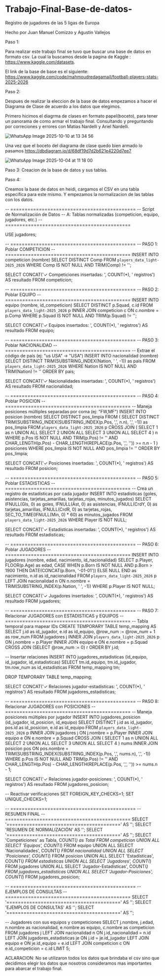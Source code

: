 # Trabajo-Final-Base-de-datos-
Registro de jugadores de las 5 ligas de Europa

Hecho por Juan Manuel Comizzo y Agustin Vallejos

Paso 1:

Para realizar este trabajo final se tuvo que buscar una base de datos en formato csv. La cual la buscamos desde la pagina de Kaggle : https://www.kaggle.com/datasets.

El link de la base de base es el siguiente: 
https://www.kaggle.com/code/mahmoudredagamail/football-players-stats-2025-2026

Paso 2:

Despues de realizar la eleccion de la base de datos empezamos a hacer el Diagrama de Clase de acuerdo a los datos que elegimos.

Primero hicimos el diagrma de clases en formato papel(boceto), para tener un panorama de como armar el trabajo final. Consultando y preguntando por correciones y errores con Matias Nardelli y Ariel Nardelli. 

![WhatsApp Image 2025-10-10 at 13 34 56](https://github.com/user-attachments/assets/fc9e307f-cc21-481c-a5c2-9993cda0fe5e)

Una vez que el boceto del diagrama de clase quedo bien armado lo pasamos https://dbdiagram.io/d/68df19d7d2b621e4220d7ee7

![WhatsApp Image 2025-10-04 at 11 18 00](https://github.com/user-attachments/assets/b48f9210-7791-475e-8ee1-b30d0f7961d9)

Paso 3: 
  Creacion de la base de datos y sus tablas.
  






Paso 4: 

Creamos la base de datos en heidi, cargamos el CSV en una tabla especifica para este mismo. Y empezamos la normalizacion de las tablas con los datos.

-- ============================================
-- Script de Normalización de Datos
-- A: Tablas normalizadas (competicion, equipo, jugadores, etc.)
-- ============================================

USE jugadores;

-- ============================================
-- PASO 1: Poblar COMPETICION
-- ============================================
INSERT INTO competicion (nombre)
SELECT DISTINCT Comp
FROM `players_data_light-2025_2026`
WHERE Comp IS NOT NULL AND TRIM(Comp) != '';

SELECT CONCAT('✓ Competiciones insertadas: ', COUNT(*), ' registros') AS resultado FROM competicion;

-- ============================================
-- PASO 2: Poblar EQUIPO
-- ============================================
INSERT INTO equipo (nombre, id_competicion)
SELECT DISTINCT 
    p.Squad,
    c.id
FROM `players_data_light-2025_2026` p
INNER JOIN competicion c ON c.nombre = p.Comp
WHERE p.Squad IS NOT NULL AND TRIM(p.Squad) != '';

SELECT CONCAT('✓ Equipos insertados: ', COUNT(*), ' registros') AS resultado FROM equipo;

-- ============================================
-- PASO 3: Poblar NACIONALIDAD
-- ============================================
-- Extrae el código de país (ej: "us USA" -> "USA")
INSERT INTO nacionalidad (nombre)
SELECT DISTINCT 
    TRIM(SUBSTRING_INDEX(Nation, ' ', -1)) as pais
FROM `players_data_light-2025_2026`
WHERE Nation IS NOT NULL AND TRIM(Nation) != ''
ORDER BY pais;

SELECT CONCAT('✓ Nacionalidades insertadas: ', COUNT(*), ' registros') AS resultado FROM nacionalidad;

-- ============================================
-- PASO 4: Poblar POSICION
-- ============================================
-- Maneja posiciones múltiples separadas por coma (ej: "FW,MF")
INSERT INTO posicion (nombre)
SELECT DISTINCT pos_limpia
FROM (
    SELECT DISTINCT TRIM(SUBSTRING_INDEX(SUBSTRING_INDEX(p.Pos, ',', n.n), ',', -1)) as pos_limpia
    FROM `players_data_light-2025_2026` p
    CROSS JOIN (
        SELECT 1 as n UNION ALL SELECT 2 UNION ALL SELECT 3 UNION ALL SELECT 4
    ) n
    WHERE p.Pos IS NOT NULL 
    AND TRIM(p.Pos) != ''
    AND CHAR_LENGTH(p.Pos) - CHAR_LENGTH(REPLACE(p.Pos, ',', '')) >= n.n - 1
) posiciones
WHERE pos_limpia IS NOT NULL AND pos_limpia != ''
ORDER BY pos_limpia;

SELECT CONCAT('✓ Posiciones insertadas: ', COUNT(*), ' registros') AS resultado FROM posicion;

-- ============================================
-- PASO 5: Poblar ESTADISTICAS
-- ============================================
-- Crea un registro de estadísticas por cada jugador
INSERT INTO estadisticas (goles, asistencias, tarjetas_amarillas, tarjetas_rojas, minutos_jugados)
SELECT 
    IFNULL(Gls, 0) as goles,
    IFNULL(Ast, 0) as asistencias,
    IFNULL(CrdY, 0) as tarjetas_amarillas,
    IFNULL(CrdR, 0) as tarjetas_rojas,
    SEC_TO_TIME(IFNULL(Min, 0) * 60) as minutos_jugados
FROM `players_data_light-2025_2026`
WHERE Player IS NOT NULL;

SELECT CONCAT('✓ Estadísticas insertadas: ', COUNT(*), ' registros') AS resultado FROM estadisticas;

-- ============================================
-- PASO 6: Poblar JUGADORES
-- ============================================
INSERT INTO jugadores (nombre, edad, nacimiento, id_nacionalidad)
SELECT 
    p.Player,
    FLOOR(p.Age) as edad,
    CASE 
        WHEN p.Born IS NOT NULL AND p.Born > 1900 THEN DATE(CONCAT(p.Born, '-01-01'))
        ELSE NULL 
    END as nacimiento,
    n.id as id_nacionalidad
FROM `players_data_light-2025_2026` p
LEFT JOIN nacionalidad n ON n.nombre = TRIM(SUBSTRING_INDEX(p.Nation, ' ', -1))
WHERE p.Player IS NOT NULL;

SELECT CONCAT('✓ Jugadores insertados: ', COUNT(*), ' registros') AS resultado FROM jugadores;

-- ============================================
-- PASO 7: Relacionar JUGADORES con ESTADISTICAS y EQUIPOS
-- ============================================
-- Tabla temporal para mapear IDs
CREATE TEMPORARY TABLE temp_mapping AS
SELECT 
    j.id as id_jugador,
    e.id as id_equipo,
    @row_num := @row_num + 1 as row_num
FROM jugadores j
INNER JOIN `players_data_light-2025_2026` p ON j.nombre = p.Player
INNER JOIN equipo e ON e.nombre = p.Squad
CROSS JOIN (SELECT @row_num := 0) r
ORDER BY j.id;

-- Insertar relaciones
INSERT INTO jugadores_estadisticas (id_equipo, id_jugador, id_estadisticas)
SELECT 
    tm.id_equipo,
    tm.id_jugador,
    tm.row_num as id_estadisticas
FROM temp_mapping tm;

DROP TEMPORARY TABLE temp_mapping;

SELECT CONCAT('✓ Relaciones jugador-estadísticas: ', COUNT(*), ' registros') AS resultado 
FROM jugadores_estadisticas;

-- ============================================
-- PASO 8: Relacionar JUGADORES con POSICIONES
-- ============================================
-- Maneja posiciones múltiples por jugador
INSERT INTO jugadores_posicion (id_jugador, id_posicion, id_equipo)
SELECT DISTINCT
    j.id as id_jugador,
    pos.id as id_posicion,
    e.id as id_equipo
FROM `players_data_light-2025_2026` p
INNER JOIN jugadores j ON j.nombre = p.Player
INNER JOIN equipo e ON e.nombre = p.Squad
CROSS JOIN (
    SELECT 1 as n UNION ALL SELECT 2 UNION ALL SELECT 3 UNION ALL SELECT 4
) nums
INNER JOIN posicion pos ON pos.nombre = TRIM(SUBSTRING_INDEX(SUBSTRING_INDEX(p.Pos, ',', nums.n), ',', -1))
WHERE p.Pos IS NOT NULL 
AND TRIM(p.Pos) != ''
AND CHAR_LENGTH(p.Pos) - CHAR_LENGTH(REPLACE(p.Pos, ',', '')) >= nums.n - 1;

SELECT CONCAT('✓ Relaciones jugador-posiciones: ', COUNT(*), ' registros') AS resultado 
FROM jugadores_posicion;

-- Reactivar verificaciones
SET FOREIGN_KEY_CHECKS=1;
SET UNIQUE_CHECKS=1;

-- ============================================
-- RESUMEN FINAL
-- ============================================
SELECT '========================================' AS '';
SELECT 'RESUMEN DE NORMALIZACIÓN' AS '';
SELECT '========================================' AS '';
SELECT 'Competiciones' as Tabla, COUNT(*) as Total FROM competicion
UNION ALL
SELECT 'Equipos', COUNT(*) FROM equipo
UNION ALL
SELECT 'Nacionalidades', COUNT(*) FROM nacionalidad
UNION ALL
SELECT 'Posiciones', COUNT(*) FROM posicion
UNION ALL
SELECT 'Estadísticas', COUNT(*) FROM estadisticas
UNION ALL
SELECT 'Jugadores', COUNT(*) FROM jugadores
UNION ALL
SELECT 'Jugador-Estadísticas', COUNT(*) FROM jugadores_estadisticas
UNION ALL
SELECT 'Jugador-Posiciones', COUNT(*) FROM jugadores_posicion;

-- ============================================
-- EJEMPLOS DE CONSULTAS
-- ============================================
SELECT '========================================' AS '';
SELECT 'EJEMPLOS DE CONSULTAS' AS '';
SELECT '========================================' AS '';

-- Jugadores con sus equipos y competiciones
SELECT 
    j.nombre,
    j.edad,
    n.nombre as nacionalidad,
    e.nombre as equipo,
    c.nombre as competicion
FROM jugadores j
LEFT JOIN nacionalidad n ON j.id_nacionalidad = n.id
LEFT JOIN jugadores_estadisticas je ON j.id = je.id_jugador
LEFT JOIN equipo e ON je.id_equipo = e.id
LEFT JOIN competicion c ON e.id_competicion = c.id
LIMIT 5;








ACLARACION: No se utilizaron todos los datos que brindaba el csv sino que decidimos elegir los datos que nosotros consideramos mas importantes para abarcar el trabajo final.
